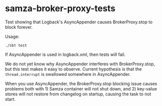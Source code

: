 # samza-broker-proxy-tests
Test showing that Logback's AsyncAppender causes BrokerProxy.stop to block forever.

Usage:

```
./sbt test
```

If AsyncAppender is used in logback.xml, then tests will fail.

We do not yet know why AsyncAppender interferes with BrokerProxy.stop, but this test makes it easy to observe. Current hypothesis is that the `thread.interrupt` is swallowed somewhere in AsyncAppender.

When you use AsyncAppender, the BrokerProxy.stop blocking issue causes problems both with 1) Samza container will not shut down, and 2) key-value stores will not restore from changelog on startup, causing the task to not start.
